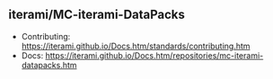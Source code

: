 iterami/MC-iterami-DataPacks
----------------------------

* Contributing: https://iterami.github.io/Docs.htm/standards/contributing.htm
* Docs: https://iterami.github.io/Docs.htm/repositories/mc-iterami-datapacks.htm
